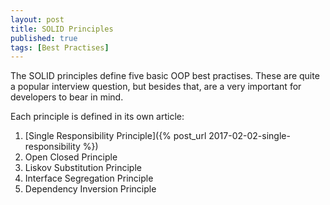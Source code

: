 ```yaml
---
layout: post
title: SOLID Principles
published: true
tags: [Best Practises]
---
```


The SOLID principles define five basic OOP best practises. These are quite a popular interview question, but besides that, are a very important for developers to bear in mind.<!--more-->

Each principle is defined in its own article:

1. [Single Responsibility Principle]({% post_url 2017-02-02-single-responsibility %})
2. Open Closed Principle
3. Liskov Substitution Principle
4. Interface Segregation Principle
5. Dependency Inversion Principle
